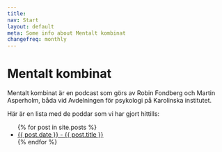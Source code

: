 ```yaml
---
title:
nav: Start
layout: default
meta: Some info about Mentalt kombinat
changefreq: monthly
---
```


# Mentalt kombinat

Mentalt kombinat är en podcast som görs av Robin Fondberg och Martin Asperholm, båda vid Avdelningen för psykologi på Karolinska institutet.

Här är en lista med de poddar som vi har gjort hittills:

<ul>
  {% for post in site.posts %}
    <li>
      <a href="{{ post.url }}">{{ post.date }} - {{ post.title }}</a>
    </li>
  {% endfor %}
</ul>
